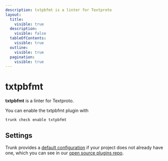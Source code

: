 ```yaml
---
description: txtpbfmt is a linter for Textproto
layout:
  title:
    visible: true
  description:
    visible: false
  tableOfContents:
    visible: true
  outline:
    visible: true
  pagination:
    visible: true
---
```


# txtpbfmt

**txtpbfmt** is a linter for Textproto.

You can enable the txtpbfmt plugin with

```shell
trunk check enable txtpbfmt
```

## Settings



Trunk provides a [default configuration](https://github.com/trunk-io/plugins/tree/main/linters/txtpbfmt) if your project does not already have one,
which you can see in our [open source plugins repo](https://github.com/trunk-io/plugins/tree/main).
